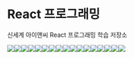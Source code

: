 # React 프로그래밍

신세계 아이앤씨 React 프로그래밍 학습 저장소

<img src="https://img.shields.io/badge/html5-E34F26?style=for-the-badge&logo=html5&logoColor=white"><img src="https://img.shields.io/badge/css-1572B6?style=for-the-badge&logo=css3&logoColor=white"><img src="https://img.shields.io/badge/javascript-F7DF1E?style=for-the-badge&logo=javascript&logoColor=black"><img src="https://img.shields.io/badge/typescript-3178C6?style=for-the-badge&logo=typescript&logoColor=white"><img src="https://img.shields.io/badge/react-61DAFB?style=for-the-badge&logo=react&logoColor=black"><img src="https://img.shields.io/badge/Tailwind-38B2AC?style=for-the-badge&logo=tailwind-css&logoColor=white"><img src="https://img.shields.io/badge/React_Router-CA4245?style=for-the-badge&logo=react-router&logoColor=white"><img src="https://img.shields.io/badge/React_Query-FF4154?style=for-the-badge&logo=react-query&logoColor=white"><img src="https://img.shields.io/badge/zustand-593D88?style=for-the-badge&logo=zustand&logoColor=white"><img src="https://img.shields.io/badge/nodedotjs-339933?style=for-the-badge&logo=nodedotjs&logoColor=white"><img src="https://img.shields.io/badge/pnpm-F69220?style=for-the-badge&logo=pnpm&logoColor=white"><img src="https://img.shields.io/badge/Visual_Studio_Code-007ACC?style=for-the-badge&logo=visualstudiocode&logoColor=white"><img src="https://img.shields.io/badge/eslint-4B32C3?style=for-the-badge&logo=eslint&logoColor=white"><img src="https://img.shields.io/badge/prettier-F7B93E?style=for-the-badge&logo=prettier&logoColor=black"><img src="https://img.shields.io/badge/rome-27272A?style=for-the-badge&logo=rome&logoColor=white"><img src="https://img.shields.io/badge/pocketbase-FFCA28?style=for-the-badge&logo=pocketbase&logoColor=black"><img src="https://img.shields.io/badge/Figma-F24E1E?style=for-the-badge&logo=figma&logoColor=white">